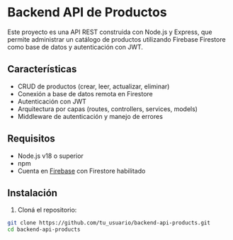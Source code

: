 # Backend API de Productos

Este proyecto es una API REST construida con Node.js y Express, que permite administrar un catálogo de productos utilizando Firebase Firestore como base de datos y autenticación con JWT.

## Características

- CRUD de productos (crear, leer, actualizar, eliminar)
- Conexión a base de datos remota en Firestore
- Autenticación con JWT
- Arquitectura por capas (routes, controllers, services, models)
- Middleware de autenticación y manejo de errores

## Requisitos

- Node.js v18 o superior
- npm
- Cuenta en [Firebase](https://firebase.google.com/) con Firestore habilitado

## Instalación

1. Cloná el repositorio:

```bash
git clone https://github.com/tu_usuario/backend-api-products.git
cd backend-api-products
